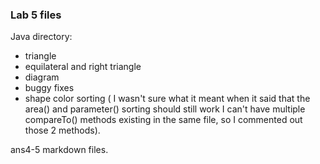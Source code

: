 ### Lab 5 files

Java directory:
* triangle
* equilateral and right triangle
* diagram
* buggy fixes
* shape color sorting ( I wasn't sure what it meant when it said that the area() and parameter() sorting should still work
I can't have multiple compareTo() methods existing in the same file, so I commented out those 2 methods).

ans4-5 markdown files.
